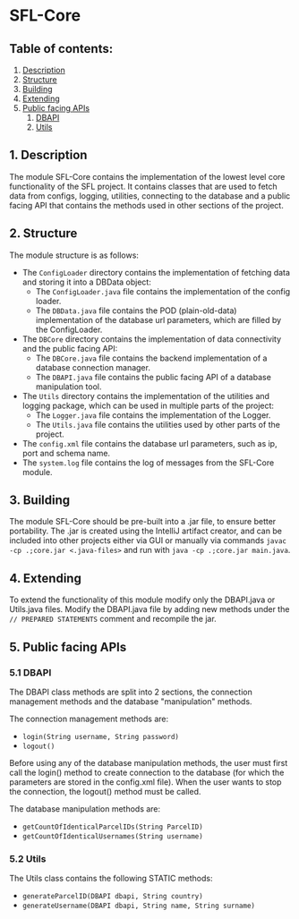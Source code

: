 # SFL-Core

## Table of contents:
1. [Description](#1-description)
2. [Structure](#2-structure)
3. [Building](#3-building)
4. [Extending](#4-extending)
5. [Public facing APIs](#5-public-facing-apis)
   1. [DBAPI](#51-dbapi)
   2. [Utils](#52-utils)

## 1. Description

The module SFL-Core contains the implementation of the lowest level
core functionality of the SFL project. It contains classes that are 
used to fetch data from configs, logging, utilities, connecting to 
the database and a public facing API that contains the methods used 
in other sections of the project.

## 2. Structure

The module structure is as follows:
- The `ConfigLoader` directory contains the implementation of fetching data 
  and storing it into a DBData object:
  - The `ConfigLoader.java` file contains the implementation of the 
    config loader.
  - The `DBData.java` file contains the POD (plain-old-data) implementation
    of the database url parameters, which are filled by the ConfigLoader.
- The `DBCore` directory contains the implementation of data connectivity and
  the public facing API:
  - The `DBCore.java` file contains the backend implementation of a database
    connection manager.
  - The `DBAPI.java` file contains the public facing API of a database 
    manipulation tool.
- The `Utils` directory contains the implementation of the utilities and
  logging package, which can be used in multiple parts of the project:
  - The `Logger.java` file contains the implementation of the Logger.
  - The `Utils.java` file contains the utilities used by other parts of 
    the project.
- The `config.xml` file contains the database url parameters, such as ip, 
  port and schema name.
- The `system.log` file contains the log of messages from the SFL-Core module.

## 3. Building

The module SFL-Core should be pre-built into a .jar file, to ensure 
better portability. The .jar is created using the IntelliJ artifact creator,
and can be included into other projects either via GUI or manually via commands
`javac -cp .;core.jar <.java-files>` and run with 
`java -cp .;core.jar main.java`.

## 4. Extending

To extend the functionality of this module modify only the DBAPI.java or 
Utils.java files. Modify the DBAPI.java file by adding new methods under 
the `// PREPARED STATEMENTS` comment and recompile the jar.

## 5. Public facing APIs

### 5.1 DBAPI

The DBAPI class methods are split into 2 sections, the connection management 
methods and the database "manipulation" methods. 

The connection management methods are:
- `login(String username, String password)`
- `logout()`

Before using any of the database manipulation methods, the user must first
call the login() method to create connection to the database (for which the
parameters are stored in the config.xml file). When the user wants to stop
the connection, the logout() method must be called.

The database manipulation methods are:
- `getCountOfIdenticalParcelIDs(String ParcelID)`
- `getCountOfIdenticalUsernames(String username)`

### 5.2 Utils

The Utils class contains the following STATIC methods:
- `generateParcelID(DBAPI dbapi, String country)`
- `generateUsername(DBAPI dbapi, String name, String surname)`